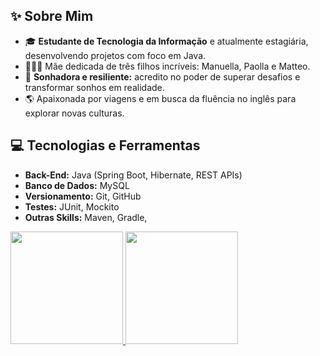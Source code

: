 <section>
    <h2>✨ Sobre Mim</h2>
    <ul>
        <li>🎓 <strong>Estudante de Tecnologia da Informação</strong> e atualmente estagiária, desenvolvendo projetos com foco em Java.</li>
        <li>👩‍👧‍👦 Mãe dedicada de três filhos incríveis: Manuella, Paolla e Matteo.</li>
        <li>🌟 <strong>Sonhadora e resiliente:</strong> acredito no poder de superar desafios e transformar sonhos em realidade.</li>
        <li>🌎 Apaixonada por viagens e em busca da fluência no inglês para explorar novas culturas.</li>
    </ul>
</section>

<section>
    <h2>💻 Tecnologias e Ferramentas</h2>
    <ul>
        <li><strong>Back-End:</strong> Java (Spring Boot, Hibernate, REST APIs)</li>
        <li><strong>Banco de Dados:</strong> MySQL</li>
        <li><strong>Versionamento:</strong> Git, GitHub</li>
        <li><strong>Testes:</strong> JUnit, Mockito</li>
        <li><strong>Outras Skills:</strong> Maven, Gradle, </li>
    </ul>
</section>
          
<div>
<a href="https://github.com/MichelleRodriguesS">
<img loading="lazy" height="180em" src="https://github-readme-stats.vercel.app/api/top-langs/?userMichelleRodriguesS&layout=compact&langs_count=7&theme=dracula"/>
<img loading="lazy" height="180em" src="https://github-readme-stats.vercel.app/api?username=MichelleRodriguesS-aqui&show_icons=true&theme=dracula&include_all_commits=true&count_private=true"/>
</div>
